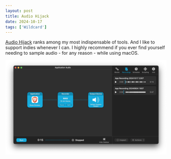 ```yaml
---
layout: post
title: Audio Hijack
date: 2024-10-17
tags: ['Wildcard']
---
```

[Audio Hijack](https://rogueamoeba.com/audiohijack/) ranks among my most indispensable of tools. And I like to support indies whenever I can. I highly recommend if you ever find yourself needing to sample audio - for any reason - while using macOS.

![Audio Hijack](/assets/images/audio-hijack.png)
<!--x-->
